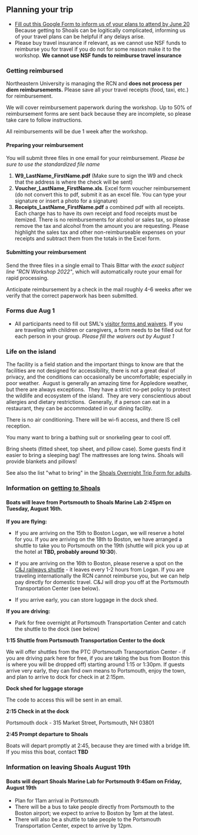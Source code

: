 ## Planning your trip

* [Fill out this Google Form to inform us of your plans to attend by June 20](https://docs.google.com/forms/d/1XQJeJLqJXu6Fa5ZNSg0f4QL1aLSLsYpZJ6ul2ck7-8E/edit) Because getting to Shoals can be logitically complicated, informing us of your travel plans can be helpful if any delays arise.
* Please buy travel insurance if relevant, as we cannot use NSF funds to reimburse you for travel if you do not for some reason make it to the workshop. **We cannot use NSF funds to reimburse travel insurance**

### Getting reimbursed

Northeastern University is managing the RCN and **does not process per diem reimbursements.** Please save all your travel receipts (food, taxi, etc.) for reimbursement. 

We will cover reimbursement paperwork during the workshop. Up to 50% of reimbursement forms are sent back because they are incomplete, so please take care to follow instructions.

All reimbursements will be due 1 week after the workshop.

#### Preparing your reimbursement
You will submit three files in one email for your reimbursement. *Please be sure to use the standardized file name* 

1. **W9_LastName_FirstName.pdf** (Make sure to sign the W9 and check that the address is where the check will be sent) 
2. **Voucher_LastName_FirstName.xls**. Excel form voucher reimbursement (do not convert this to pdf, submit it as an excel file. You can type your signature or insert a photo for a signature)
3. **Receipts_LastName_FirstName.pdf** a combined pdf with all receipts. Each charge has to have its own receipt and food receipts must be itemized. There is no reimbursements for alcohol or sales tax, so please remove the tax and alcohol from the amount you are requesting. Please highlight the sales tax and other non-reimburseable expenses on your receipts and subtract them from the totals in the Excel form. 

#### Submitting your reimbursement
Send the three files in a single email to Thais Bittar with the *exact subject line "RCN Workshop 2022"*, which will automatically route your email for rapid processing.

Anticipate reimbursement by a check in the mail roughly 4-6 weeks after we verify that the correct paperwork has been submitted.

### Forms due Aug 1

* All participants need to fill out SML's [visitor forms and waivers](https://learnforlife.unh.edu/portal/applications/applicationProfile.do?method=loadApplicationIndex&applicationProfileId=152537322). If you are traveling with children or caregivers, a form needs to be filled out for each person in your group. _Please fill the waivers out by August 1_

### Life on the island

The facility is a field station and the important things to know are that the facilities are not designed for accessibility, there is not a great deal of privacy, and the conditions can occasionally be uncomfortable; especially in poor weather.  August is generally an amazing time for Appledore weather, but there are always exceptions.  They have a strict no-pet policy to protect the wildlife and ecosystem of the island.  They are very conscientious about allergies and dietary restrictions.  Generally, if a person can eat in a restaurant, they can be accommodated in our dining facility.

There is no air conditioning. There will be wi-fi access, and there IS cell reception.

You many want to bring a bathing suit or snorkeling gear to cool off.

Bring sheets (fitted sheet, top sheet, and pillow case). Some guests find it easier to bring a sleeping bag! The mattresses are long twins. Shoals will provide blankets and pillows!

See also the list "what to bring" in the [Shoals Overnight Trip Form for adults](https://www.shoalsmarinelaboratory.org/sites/shoalsmarinelaboratory.org/files/media/pdf/VisitorForms/ada_sml2016_overnighter_forms_adult.pdf).

### Information on [getting to Shoals](https://www.shoalsmarinelaboratory.org/getting-shoals)
  
#### Boats will leave from Portsmouth to Shoals Marine Lab 2:45pm on Tuesday, August 16th. ####

**If you are flying:**
 * If you are arriving on the 15th to Boston Logan, we will reserve a hotel for you.  If you are arriving on the 18th to Boston, we have arranged a shuttle to take you to Portsmouth on the 19th (shuttle will pick you up at the hotel at __TBD, probably around 10:30__).
 
* If you are arriving on the 16th to Boston, please reserve a spot on the [C&J railways shuttle](https://www.ridecj.com/schedules/view-schedules/?departure=951&arrival=949&type=1&departuredate=2022-08-16&adults=1&children=0) - it leaves every 1-2 hours from Logan. If you are traveling internationally the RCN cannot reimburse you, but we can help pay directly for domestic travel. C&J will drop you off at the Portsmouth Transportation Center (see below).
* If you arrive early, you can store luggage in the dock shed.

**If you are driving:**
 * Park for free overnight at Portsmouth Transportation Center and catch the shuttle to the dock (see below)
 
**1:15 Shuttle from Portsmouth Transportation Center to the dock**

We will offer shuttles from the PTC (Portsmouth Transportation Center - if you are driving park here for free, if you are taking the bus from Boston this is where you will be dropped off) starting around 1:15 or 1:30pm. 
If guests arrive very early, they can find own means to Portsmouth, enjoy the town, and plan to arrive to dock for check in at 2:15pm. 

**Dock shed for luggage storage**

The code to access this will be sent in an email.

**2:15 Check in at the dock**

Portsmouth dock - 315 Market Street, Portsmouth, NH 03801

**2:45 Prompt departure to Shoals**

Boats will depart promptly at 2:45, because they are timed with a bridge lift. If you miss this boat, contact __TBD__

### Information on leaving Shoals August 19th
 
#### Boats will depart Shoals Marine Lab for Portsmouth 9:45am on Friday, August 19th ####
* Plan for 11am arrival in Portsmouth
* There will be a bus to take people directly from Portsmouth to the Boston airport; we expect to arrive to Boston by 1pm at the latest.
* There will also be a shuttle to take people to the Portsmouth Transportation Center, expect to arrive by 12pm.
